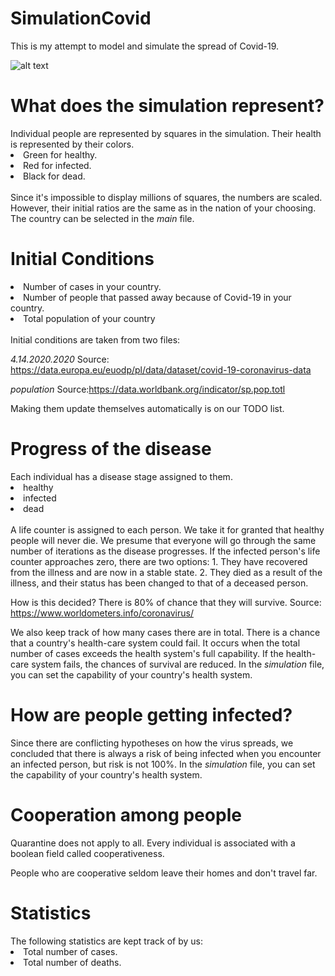 # SimulationCovid
This is my attempt to model and simulate the spread of Covid-19.

![alt text](https://github.com/djeada/SimulationCovid/blob/master/CovidSimulation/img/Capture.PNG)

<h1>What does the simulation represent?</h1>
Individual people are represented by squares in the simulation.
Their health is represented by their colors.
<li>Green for healthy.</li>
<li>Red for infected.</li>
<li>Black for dead.</li>

</br>
Since it's impossible to display millions of squares, the numbers are scaled.
However, their initial ratios are the same as in the nation of your choosing.
The country can be selected in the <i>main</i> file.

<h1>Initial Conditions</h1>
<li>Number of cases in your country.</li>
<li>Number of people that passed away because of Covid-19 in your country.</li>
<li>Total population of your country</li>

</br>
Initial conditions are taken from two files:

<i>4.14.2020.2020</i>
Source: https://data.europa.eu/euodp/pl/data/dataset/covid-19-coronavirus-data

<i>population</i>
Source:https://data.worldbank.org/indicator/sp.pop.totl

Making them update themselves automatically  is on our TODO list.

<h1>Progress of the disease</h1>
Each individual has a disease stage assigned to them.
<li>healthy</li>
<li>infected</li>
<li>dead</li>

</br>
A life counter is assigned to each person.
We take it for granted that healthy people will never die.
We presume that everyone will go through the same number of iterations as the disease progresses.
If the infected person's life counter approaches zero, there are two options:
1. They have recovered from the illness and are now in a stable state.
2. They died as a result of the illness, and their status has been changed to that of a deceased person.

<h3r>How is this decided?</h3>
There is 80% of chance that they will survive. 
Source: https://www.worldometers.info/coronavirus/

We also keep track of how many cases there are in total.
There is a chance that a country's health-care system could fail.
It occurs when the total number of cases exceeds the health system's full capability.
If the health-care system fails, the chances of survival are reduced.
In the <i>simulation</i> file, you can set the capability of your country's health system.

<h1>How are people getting infected?</h1>
Since there are conflicting hypotheses on how the virus spreads, we concluded that there is always a risk of being infected when you encounter an infected person, but risk is not 100%.
In the <i>simulation</i> file, you can set the capability of your country's health system.

<h1>Cooperation among people</h1>
Quarantine does not apply to all.
Every individual is associated with a boolean field called cooperativeness.

People who are cooperative seldom leave their homes and don't travel far.

<h1>Statistics</h1>
The following statistics are kept track of by us:
<li>Total number of cases.</li>
<li>Total number of deaths.</li>
